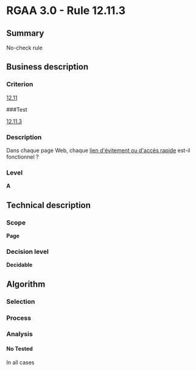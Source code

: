 # RGAA 3.0 -  Rule 12.11.3

## Summary

No-check rule

## Business description

### Criterion

[12.11](http://disic.github.io/rgaa_referentiel_en/RGAA3.0_Criteria_English_version_v1.html#crit-12-11)

###Test

[12.11.3](http://disic.github.io/rgaa_referentiel_en/RGAA3.0_Criteria_English_version_v1.html#test-12-11-3)

### Description

Dans chaque page Web, chaque <a href="http://references.modernisation.gouv.fr/referentiel-technique-0#mLienEvitement">lien d'&eacute;vitement ou d'acc&egrave;s rapide</a> est-il fonctionnel ?

### Level

**A**

## Technical description

### Scope

**Page**

### Decision level

**Decidable**

## Algorithm

### Selection

### Process

### Analysis

#### No Tested 

In all cases







